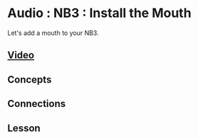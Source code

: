 # Audio : NB3 : Install the Mouth
Let's add a mouth to your NB3.

## [Video](https://vimeo.com/1042947561)

## Concepts

## Connections

## Lesson